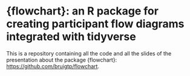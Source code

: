 # {flowchart}: an R package for creating participant flow diagrams integrated with tidyverse

This is a repository containing all the code and all the slides of the presentation about the package {flowchart}: https://github.com/bruigtp/flowchart.